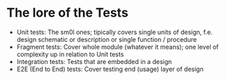 # The lore of the Tests

- Unit tests: The sm0l ones; tipically covers single units of design, f.e. design schematic or description or single function / procedure
- Fragment tests: Cover whole module (whatever it means); one level of complexity up in relation to Unit tests
- Integration tests: Tests that are embedded in a design
- E2E (End to End) tests: Cover testing end (usage) layer of design
